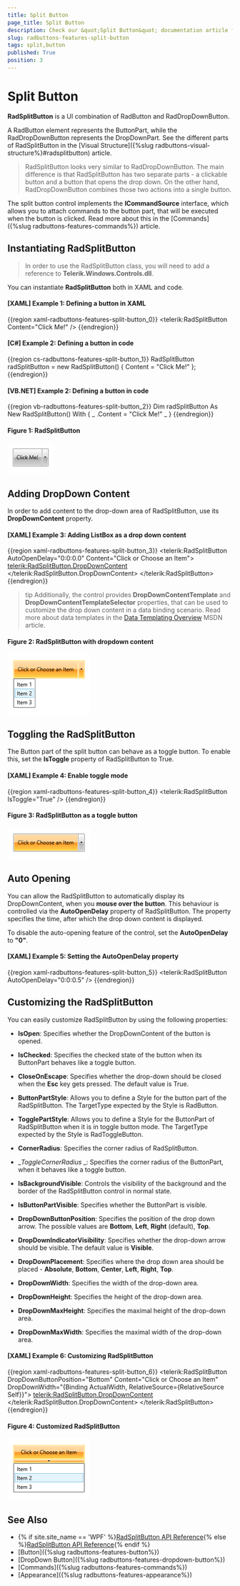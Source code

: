 ```yaml
---
title: Split Button
page_title: Split Button
description: Check our &quot;Split Button&quot; documentation article for the RadButtons {{ site.framework_name }} control.
slug: radbuttons-features-split-button
tags: split,button
published: True
position: 3
---
```


# Split Button

__RadSplitButton__ is a UI combination of RadButton and RadDropDownButton.

A RadButton element represents the ButtonPart, while the RadDropDownButton represents the DropDownPart. See the different parts of RadSplitButton in the [Visual Structure]({%slug radbuttons-visual-structure%}#radsplitbutton) article. 

> RadSplitButton looks very similar to RadDropDownButton. The main difference is that RadSplitButton has two separate parts - a clickable button and a button that opens the drop down. On the other hand, RadDropDownButton combines those two actions into a single button.

The split button control implements the __ICommandSource__ interface, which allows you to attach commands to the button part, that will be executed when the button is clicked. Read more about this in the [Commands]({%slug radbuttons-features-commands%}) article.

## Instantiating RadSplitButton

> In order to use the RadSplitButton class, you will need to add а reference to __Telerik.Windows.Controls.dll__.

You can instantiate __RadSplitButton__ both in XAML and code.

#### __[XAML] Example 1: Defining a button in XAML__
{{region xaml-radbuttons-features-split-button_0}}
	<telerik:RadSplitButton Content="Click Me!" />
{{endregion}}

#### __[C#] Example 2: Defining a button in code__
{{region cs-radbuttons-features-split-button_1}}
	RadSplitButton radSplitButton = new RadSplitButton() { Content = "Click Me!" };
{{endregion}}

#### __[VB.NET] Example 2: Defining a button in code__
{{region vb-radbuttons-features-split-button_2}}
	Dim radSplitButton As New RadSplitButton() With { _
	    .Content = "Click Me!" _
	}
{{endregion}}

#### __Figure 1: RadSplitButton__
![The created split button](images/radbuttons-features-split-button-0.png)

## Adding DropDown Content

In order to add content to the drop-down area of RadSplitButton, use its __DropDownContent__ property.

#### __[XAML] Example 3: Adding ListBox as a drop down content__
{{region xaml-radbuttons-features-split-button_3}}
	<telerik:RadSplitButton AutoOpenDelay="0:0:0.0" Content="Click or Choose an Item">
	    <telerik:RadSplitButton.DropDownContent>
	        <ListBox>
	            <ListBoxItem Content="Item 1" />
	            <ListBoxItem Content="Item 2" />
	            <ListBoxItem Content="Item 3" />
	        </ListBox>
	    </telerik:RadSplitButton.DropDownContent>
	</telerik:RadSplitButton>
{{endregion}}

>tip Additionally, the control provides __DropDownContentTemplate__ and __DropDownContentTemplateSelector__ properties, that can be used to customize the drop down content in a data binding scenario. Read more about data templates in the [Data Templating Overview](https://msdn.microsoft.com/en-us/library/ms742521(v=vs.100).aspx) MSDN article.

#### __Figure 2: RadSplitButton with dropdown content__
![RadSplitButton with dropdown content](images/radbuttons-features-split-button-1.png)

## Toggling the RadSplitButton

The Button part of the split button can behave as a toggle button. To enable this, set the __IsToggle__ property of RadSplitButton to True.

#### __[XAML] Example 4: Enable toggle mode__
{{region xaml-radbuttons-features-split-button_4}}
	<telerik:RadSplitButton IsToggle="True" />
{{endregion}}

#### __Figure 3: RadSplitButton as a toggle button__
![RadSplitButton as toggle button](images/radbuttons-features-split-button-2.png)

## Auto Opening

You can allow the RadSplitButton to automatically display its DropDownContent, when you __mouse over the button__. This behaviour is controlled via the __AutoOpenDelay__ property of RadSplitButton. The property specifies the time, after which the drop down content is displayed. 

To disable the auto-opening feature of the control, set the __AutoOpenDelay__ to __"0"__.

#### __[XAML] Example 5: Setting the AutoOpenDelay property__
{{region xaml-radbuttons-features-split-button_5}}
	<telerik:RadSplitButton AutoOpenDelay="0:0:0.5" />
{{endregion}}

## Customizing the RadSplitButton

You can easily customize RadSplitButton by using the following properties:		

* __IsOpen__: Specifies whether the DropDownContent of the button is opened.

* __IsChecked__: Specifies the checked state of the button when its ButtonPart behaves like a toggle button.

* __CloseOnEscape__: Specifies whether the drop-down should be closed when the __Esc__ key gets pressed. The default value is True.

* __ButtonPartStyle__: Allows you to define a Style for the button part of the RadSplitButton. The TargetType expected by the Style is RadButton.

* __TogglePartStyle__: Allows you to define a Style for the ButtonPart of RadSplitButton when it is in toggle button mode. The TargetType expected by the Style is RadToggleButton.

* __CornerRadius__: Specifies the corner radius of RadSplitButton.

* __ToggleCornerRadius_ _: Specifies the corner radius of the ButtonPart, when it behaves like a toggle button.

* __IsBackgroundVisible__: Controls the visibility of the background and the border of the RadSplitButton control in normal state.

* __IsButtonPartVisible__: Specifies whether the ButtonPart is visible.

* __DropDownButtonPosition__: Specifies the position of the drop down arrow. The possible values are __Bottom__, __Left__, __Right__ (default), __Top__.

* __DropDownIndicatorVisibility__: Specifies whether the drop-down arrow should be visible. The default value is __Visible__.

* __DropDownPlacement__: Specifies where the drop down area should be placed - __Absolute__, __Bottom__, __Center__, __Left__, __Right__, __Top__.

* __DropDownWidth__: Specifies the width of the drop-down area.

* __DropDownHeight__: Specifies the height of the drop-down area.

* __DropDownMaxHeight__: Specifies the maximal height of the drop-down area.

* __DropDownMaxWidth__: Specifies the maximal width of the drop-down area.

#### __[XAML] Example 6: Customizing RadSplitButton__
{{region xaml-radbuttons-features-split-button_6}}
	<telerik:RadSplitButton DropDownButtonPosition="Bottom" 
							Content="Click or Choose an Item" 
							DropDownWidth="{Binding ActualWidth, RelativeSource={RelativeSource Self}}">
		<telerik:RadSplitButton.DropDownContent>
			<ListBox>
				<ListBoxItem Content="Item 1" />
				<ListBoxItem Content="Item 2" />
				<ListBoxItem Content="Item 3" />
			</ListBox>
		</telerik:RadSplitButton.DropDownContent>
	</telerik:RadSplitButton>
{{endregion}}

#### __Figure 4: Customized RadSplitButton__
![Customized RadSplitButton](images/radbuttons-features-split-button-3.png)

## See Also
 * {% if site.site_name == 'WPF' %}[RadSplitButton API Reference](http://www.telerik.com/help/wpf/installation-installing-controls-dependencies-wpf.html){% else %}[RadSplitButton API Reference](http://www.telerik.com/help/silverlight/installation-installing-controls-dependencies.html){% endif %}
 * [Button]({%slug radbuttons-features-button%})
 * [DropDown Button]({%slug radbuttons-features-dropdown-button%})
 * [Commands]({%slug radbuttons-features-commands%})
 * [Appearance]({%slug radbuttons-features-appearance%})
